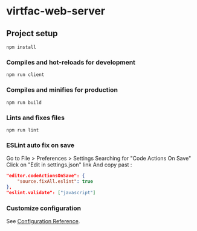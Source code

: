 # virtfac-web-server

## Project setup
```
npm install
```

### Compiles and hot-reloads for development
```
npm run client
```

### Compiles and minifies for production
```
npm run build
```

### Lints and fixes files
```
npm run lint
```

### ESLint auto fix on save
Go to File > Preferences > Settings
Searching for "Code Actions On Save"
Click on "Edit in settings.json" link
And copy past : 
```json
"editor.codeActionsOnSave": {
    "source.fixAll.eslint": true
},
"eslint.validate": ["javascript"]
```

### Customize configuration
See [Configuration Reference](https://cli.vuejs.org/config/).
